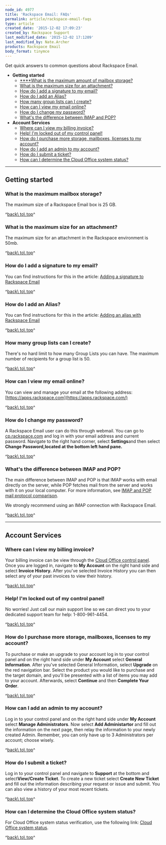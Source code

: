 ```yaml
---
node_id: 4977
title: 'Rackspace Email: FAQs'
permalink: article/rackspace-email-faqs
type: article
created_date: '2015-12-02 17:09:23'
created_by: Rackspace Support
last_modified_date: '2015-12-02 17:1209'
last_modified_by: Nate.Archer
products: Rackspace Email
body_format: tinymce
---
```


Get quick answers to common questions about Rackspace Email.

-   **Getting started**
    -   [****What is the maximum amount of mailbox
        storage?](#Maximum%20mailbox)
    -   [What is the maximum size for an attachment?](#Max%20attach)
    -   [How do I add a signature to my email?](#Email%20sig)
    -   [How do I add an Alias?](#add%20alias)
    -   [How many group lists can I create?](#group%20lists)
    -   [How can I view my email online?](#email%20online)
    -   [How do I change my password?](#password)
    -   [What's the difference between IMAP and POP?](#IMAP%20&%20POP)
-   **Account Services**
    -   [Where can I view my billing invoice?](#billing)
    -   [Help! I'm locked out of my control panel!](#Help!)
    -   [How do I purchase more storage, mailboxes, licenses to my
        account?](#purchase%20storage)
    -   [How do I add an admin to my account?](#admin%20account)
    -   [How do I submit a ticket?](#submit%20ticket)
    -   [How can I determine the Cloud Office system
        status?](#System%20status)

* * * * *

Getting started
---------------

### What is the maximum mailbox storage?

The maximum size of a Rackspace Email box is 25 GB.

^[back\\ to\\ top](#top)^

### What is the maximum size for an attachment?

The maximum size for an attachment in the Rackspace environment is 50mb.

^[back\\ to\\ top](#top)^

### How do I add a signature to my email?

You can find instructions for this in the article: [Adding a signature
to Rackspace
Email](http://www.rackspace.com/knowledge_center/article/adding-a-signature-to-rackspace-email)

^[back\\ to\\ top](#top)^

### How do I add an Alias?

You can find instructions for this in the article: [Adding an alias with
Rackspace
Email](http://www.rackspace.com/knowledge_center/article/adding-an-alias-with-rackspace-email)

^[back\\ to\\ top](#top)^

### How many group lists can I create?

There's no hard limit to how many Group Lists you can have. The maximum
number of recipients for a group list is 50.

^[back\\ to\\ top](#top)^

### How can I view my email online?

You can view and manage your email at the following
address:[https://apps.rackspace.com](https://apps.rackspace.com/)

^[back\\ to\\ top](#top)^

### How do I change my password?

A Rackspace Email user can do this through webmail. You can go to
[cp.rackspace.com](https://cp.rackspace.com/Login.aspx?ReturnUrl=%2f) and
log in with your email address and current password. Navigate to the
right hand corner, select **Settings**and then select **Change
Password,**located at the bottom left hand pane**.**

^[back\\ to\\ top](#top)^

### What's the difference between IMAP and POP? 

The main difference between IMAP and POP is that IMAP works with email
directly on the server, while POP fetches mail from the server and works
with it on your local computer. For more information, see [IMAP and POP
mail protocol
comparison](http://www.rackspace.com/knowledge_center/article/imap-and-pop-mail-protocol-comparison).

We strongly recommend using an IMAP connection with Rackspace Email.

^[back\\ to\\ top](#top)^

* * * * *

Account Services
----------------

### Where can I view my billing invoice?

Your billing invoice can be view through the [Cloud Office control
panel](https://cp.rackspace.com/Login.aspx?ReturnUrl=%2f). Once you are
logged in, navigate to **My Account** on the right hand side and
select **Invoice History.** After you've selected Invoice History you
can then select any of your past invoices to view their history.

^[back\\ to\\ top](#top)^

### Help! I'm locked out of my control panel!

No worries! Just call our main support line so we can direct you to your
dedicated support team for help: 1-800-961-4454.

^[back\\ to\\ top](#top)^

### How do I purchase more storage, mailboxes, licenses to my account?

To purchase or make an upgrade to your account log in to your control
panel and on the right hand side under **My Account** select **General
Information**. After you've selected General Information, select
**Upgrade** on the red navigation bar. Select the product you would like
to purchase and the target domain, and you'll be presented with a list
of items you may add to your account. Afterwards, select
**Continue** and then **Complete Your Order**.

^[back\\ to\\ top](#top)^

### How can I add an admin to my account? 

Log in to your control panel and on the right hand side under **My
Account** select **Manage Administrators**. Now select **Add
Administartor** and fill out the information on the next page, then
relay the information to your newly created Admin. Remember, you can
only have up to 3 Administrators per account; choose wisely.

^[back\\ to\\ top](#top)^

### How do I submit a ticket?

Log in to your control panel and navigate to **Support** at the bottom
and select**View/Create Ticket**. To create a new ticket select **Create
New Ticket** and fill out the information describing your request or
issue and submit. You can also view a history of your most recent
tickets.

^[back\\ to\\ top](#top)^

### How can I determine the Cloud Office system status?

For Cloud Office system status verification, use the following link:
[Cloud Office system status](http://status.apps.rackspace.com/).

^[back\\ to\\ top](#top)^

